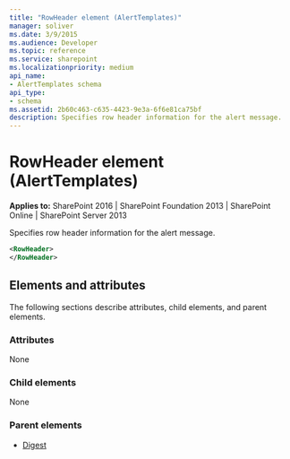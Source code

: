 ```yaml
---
title: "RowHeader element (AlertTemplates)"
manager: soliver
ms.date: 3/9/2015
ms.audience: Developer
ms.topic: reference
ms.service: sharepoint
ms.localizationpriority: medium
api_name:
- AlertTemplates schema
api_type:
- schema
ms.assetid: 2b60c463-c635-4423-9e3a-6f6e81ca75bf
description: Specifies row header information for the alert message.
---
```


# RowHeader element (AlertTemplates)

**Applies to:** SharePoint 2016 | SharePoint Foundation 2013 | SharePoint Online | SharePoint Server 2013
  
Specifies row header information for the alert message.
  
```XML
<RowHeader>
</RowHeader>
```

## Elements and attributes

The following sections describe attributes, child elements, and parent elements.

### Attributes

None
  
### Child elements

None
  
### Parent elements

- [Digest](digest-element-alerttemplates.md)
   

